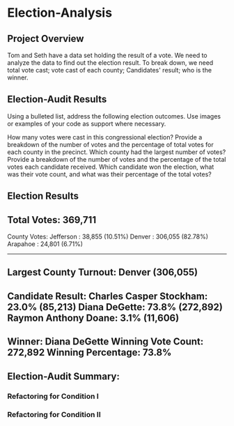 # Election-Analysis

## Project Overview

Tom and Seth have a data set holding the result of a vote. We need to analyze the data to find out the election result. To break down, we need total vote cast; vote cast of each county; Candidates' result; who is the winner. 


## Election-Audit Results

Using a bulleted list, address the following election outcomes. Use images or examples of your code as support where necessary.

How many votes were cast in this congressional election?
Provide a breakdown of the number of votes and the percentage of total votes for each county in the precinct.
Which county had the largest number of votes?
Provide a breakdown of the number of votes and the percentage of the total votes each candidate received.
Which candidate won the election, what was their vote count, and what was their percentage of the total votes?

Election Results
-------------------------
Total Votes: 369,711
-------------------------

County Votes:
Jefferson : 38,855  (10.51%)
Denver : 306,055  (82.78%)
Arapahoe : 24,801  (6.71%)

-------------------------
Largest County Turnout: Denver (306,055)
-------------------------

Candidate Result:
Charles Casper Stockham: 23.0% (85,213)
Diana DeGette: 73.8% (272,892)
Raymon Anthony Doane: 3.1% (11,606)
-------------------------
Winner: Diana DeGette
Winning Vote Count: 272,892
Winning Percentage: 73.8%
-------------------------
## Election-Audit Summary: 

### Refactoring for Condition I


### Refactoring for Condition II